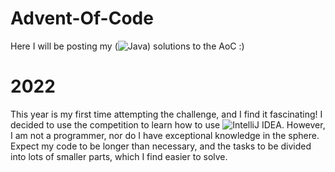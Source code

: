 # Advent-Of-Code

Here I will be posting my (![Java](https://img.shields.io/badge/java-%23ED8B00.svg?style=for-the-badge&logo=java&logoColor=white)) solutions to the AoC :)



# 2022
This year is my first time attempting the challenge, and I find it fascinating! I decided to use the competition to learn how to use ![IntelliJ IDEA](https://img.shields.io/badge/IntelliJIDEA-000000.svg?style=for-the-badge&logo=intellij-idea&logoColor=white).
However, I am not a programmer, nor do I have exceptional knowledge in the sphere. Expect my code to be longer than necessary, and the tasks to be divided into lots of smaller parts, which I find easier to solve.
